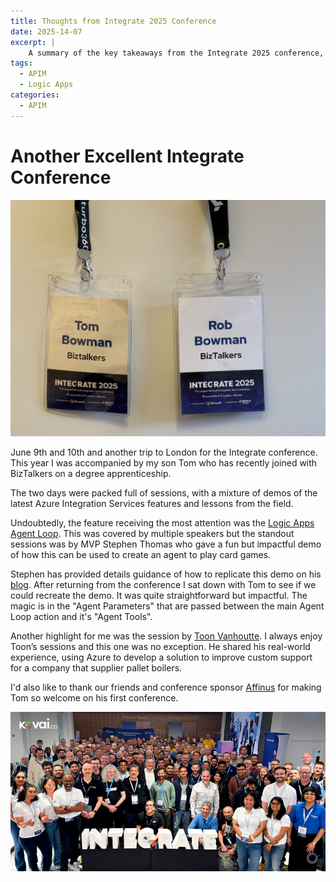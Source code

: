 ```yaml
---
title: Thoughts from Integrate 2025 Conference
date: 2025-14-07
excerpt: |
    A summary of the key takeaways from the Integrate 2025 conference, focusing on API Management, integration patterns, and the future of cloud-based services.
tags:
  - APIM
  - Logic Apps
categories:
  - APIM
---
```


# Another Excellent Integrate Conference

![photo of conference badges](../images/integrate-2025/integrate-badges.png)

June 9th and 10th and another trip to London for the Integrate conference. This year I was accompanied by my son Tom who has recently joined with BizTalkers on a degree apprenticeship. 

The two days were packed full of sessions, with a mixture of demos of the latest Azure Integration Services features and lessons from the field. 

Undoubtedly, the feature receiving the most attention was the [Logic Apps Agent Loop](https://techcommunity.microsoft.com/blog/integrationsonazureblog/%F0%9F%93%A2announcing-agent-loop-build-ai-agents-in-azure-logic-apps-%F0%9F%A4%96/4415052). This was covered by multiple speakers but the standout sessions was by MVP Stephen Thomas who gave a fun but impactful demo of how this can be used to create an agent to play card games.

Stephen has provided details guidance of how to replicate this demo on his [blog](https://www.stephenwthomas.com/azure-integration-thoughts/step-by-step-guide-to-azure-logic-apps-agent-loop/). After returning from the conference I sat down with Tom to see if we could recreate the demo. It was quite straightforward but impactful. The magic is in the "Agent Parameters" that are passed between the main Agent Loop action and it's "Agent Tools".  

Another highlight for me was the session by [Toon Vanhoutte](https://yourazurecoach.com/2025/06/10/looking-back-at-integrate-2025/). I always enjoy Toon’s sessions and this one was no exception. He shared his real-world experience, using Azure to develop a solution to improve custom support for a company that supplier pallet boilers. 

I'd also like to thank our friends and conference sponsor [Affinus](https://www.affinus.com/) for making Tom so welcome on his first conference. 

![](../images/integrate-2025/all-attendees.png)
